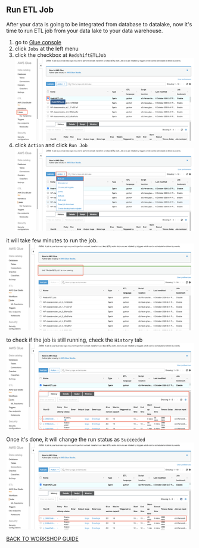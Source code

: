 ## Run ETL Job

After your data is going to be integrated from database to datalake, now it's time to run ETL job from your data lake to your data warehouse.

1. go to [Glue console](https://console.aws.amazon.com/glue/home?region=us-east-1)
2. click `Jobs` at the left menu
3. click the checkbox at `RedshiftETLJob`
    ![](../../images/TestDataPipeline/ETLJob/3.png)
4. click `Action` and click `Run Job`
    ![](../../images/TestDataPipeline/ETLJob/4.png)

it will take few minutes to run the job.
    ![](../../images/TestDataPipeline/ETLJob/4-2.png)

to check if the job is still running, check the `History` tab
    ![](../../images/TestDataPipeline/ETLJob/4-3.png)

Once it's done, it will change the run status as `Succeeded`
    ![](../../images/TestDataPipeline/ETLJob/4-4.png)

[BACK TO WORKSHOP GUIDE](../../README.md)